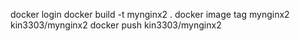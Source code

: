docker login
docker build -t mynginx2 .
docker image tag mynginx2 kin3303/mynginx2
docker push kin3303/mynginx2
